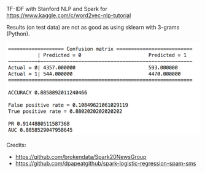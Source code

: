 TF-IDF with Stanford NLP and Spark for https://www.kaggle.com/c/word2vec-nlp-tutorial 

Results (on test data) are not as good as using sklearn with 3-grams (Python).

![ ](results.png)

Credits:

- https://github.com/brokendata/Spark20NewsGroup
- https://github.com/dpapeatgithub/spark-logistic-regression-spam-sms
